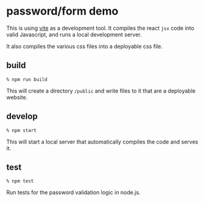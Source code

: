 # password/form demo

This is using [vite](https://vitejs.dev/) as a development tool. It compiles the react `jsx` code into valid Javascript, and runs a local development server.

It also compiles the various css files into a deployable css file.

## build

```
% npm run build
```

This will create a directory `/public` and write files to it that are a deployable website.

## develop
```
% npm start
```

This will start a local server that automatically compiles the code and serves it.

## test
```
% npm test
```

Run tests for the password validation logic in node.js.


